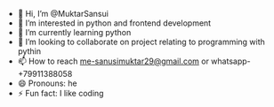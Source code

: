 - 👋 Hi, I’m @MuktarSansui
- 👀 I’m interested in python and frontend development
- 🌱 I’m currently learning python
- 💞️ I’m looking to collaborate on project relating to programming with pythin
- 📫 How to reach me-sanusimuktar29@gmail.com or whatsapp-+79911388058
- 😄 Pronouns: he
- ⚡ Fun fact: I like coding

<!---
Muktar24/Muktar24 is a ✨ special ✨ repository because its `README.md` (this file) appears on your GitHub profile.
You can click the Preview link to take a look at your changes.
--->
